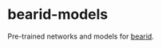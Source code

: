 # bearid-models
Pre-trained networks and models for [bearid](https://github.com/hypraptive/bearid).
